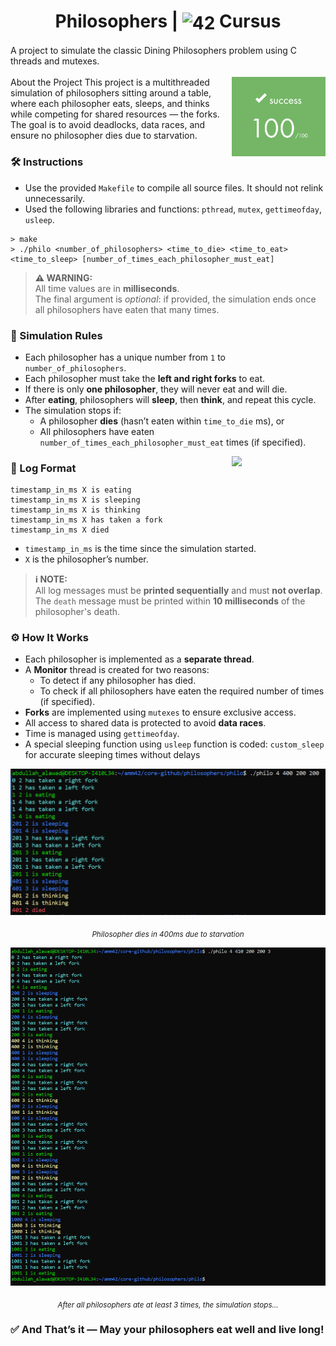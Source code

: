 <h1 align="center"> Philosophers | <picture> <source media="(prefers-color-scheme: dark)" srcset="https://cdn.simpleicons.org/42/white"> <img alt="42" width=40 align="center" src="https://cdn.simpleicons.org/42/Black"> </picture> Cursus </h1>
A project to simulate the classic Dining Philosophers problem using C threads and mutexes.

<br>
<br>


<img align="right" width="150" src="https://github.com/Abdullah-Alawad/imgs/blob/main/100_Success.png">
About the Project
This project is a multithreaded simulation of philosophers sitting around a table, where each philosopher eats, sleeps, and thinks while competing for shared resources — the forks. The goal is to avoid deadlocks, data races, and ensure no philosopher dies due to starvation.

<h3>🛠️ Instructions</h3>

<ul>
  <li>Use the provided <code>Makefile</code> to compile all source files. It should not relink unnecessarily.</li>
  <li>Used the following libraries and functions: <code>pthread</code>, <code>mutex</code>, <code>gettimeofday</code>, <code>usleep</code>.</li>
</ul>

<pre><code>&gt; make
&gt; ./philo &lt;number_of_philosophers&gt; &lt;time_to_die&gt; &lt;time_to_eat&gt; &lt;time_to_sleep&gt; [number_of_times_each_philosopher_must_eat]
</code></pre>

<blockquote>
  <p><strong>⚠️ WARNING:</strong><br>
  All time values are in <strong>milliseconds</strong>.<br>
  The final argument is <em>optional</em>: if provided, the simulation ends once all philosophers have eaten that many times.</p>
</blockquote>

<h3>📜 Simulation Rules</h3>

<ul>
  <li>Each philosopher has a unique number from <code>1</code> to <code>number_of_philosophers</code>.</li>
  <li>Each philosopher must take the <strong>left and right forks</strong> to eat.</li>
  <li>If there is only <strong>one philosopher</strong>, they will never eat and will die.</li>
  <li>After <strong>eating</strong>, philosophers will <strong>sleep</strong>, then <strong>think</strong>, and repeat this cycle.</li>
  <li>The simulation stops if:
    <ul>
      <li>A philosopher <strong>dies</strong> (hasn’t eaten within <code>time_to_die</code> ms), or</li>
      <li>All philosophers have eaten <code>number_of_times_each_philosopher_must_eat</code> times (if specified).</li>
    </ul>
  </li>
</ul>

<img align="right" width="150" src="https://github.com/Abdullah-Alawad/imgs/blob/main/philo_states.png">

<h3>🧾 Log Format</h3>

<pre><code>timestamp_in_ms X is eating
timestamp_in_ms X is sleeping
timestamp_in_ms X is thinking
timestamp_in_ms X has taken a fork
timestamp_in_ms X died
</code></pre>

<ul>
  <li><code>timestamp_in_ms</code> is the time since the simulation started.</li>
  <li><code>X</code> is the philosopher’s number.</li>
</ul>

<blockquote>
  <p><strong>ℹ️ NOTE:</strong><br>
  All log messages must be <strong>printed sequentially</strong> and must <strong>not overlap</strong>.<br>
  The <code>death</code> message must be printed within <strong>10 milliseconds</strong> of the philosopher's death.</p>
</blockquote>

<h3>⚙️ How It Works</h3>

<ul>
  <li>Each philosopher is implemented as a <strong>separate thread</strong>.</li>
  <li>
  A <strong>Monitor</strong> thread is created for two reasons:
  <ul>
    <li>To detect if any philosopher has died.</li>
    <li>To check if all philosophers have eaten the required number of times (if specified).</li>
  </ul>
</li>
  <li><strong>Forks</strong> are implemented using <code>mutexes</code> to ensure exclusive access.</li>
  <li>All access to shared data is protected to avoid <strong>data races</strong>.</li>
  <li>Time is managed using <code>gettimeofday</code>.</li>
  <li>A special sleeping function using <code>usleep</code> function is coded: <code>custom_sleep</code> for accurate sleeping times without delays</li>
</ul>

<p align="center">
  <img width="600" src="https://github.com/Abdullah-Alawad/imgs/blob/main/philo1.png">
</p>
<p align="center"><sub><em>Philosopher dies in 400ms due to starvation</em></sub></p>



<p align="center">
  <img width="600" src="https://github.com/Abdullah-Alawad/imgs/blob/main/philo2.png">
</p>
<p align="center"><sub><em>After all philosophers ate at least 3 times, the simulation stops…</em></sub></p>

<h3>✅ And That’s it — May your philosophers eat well and live long!</h3>
